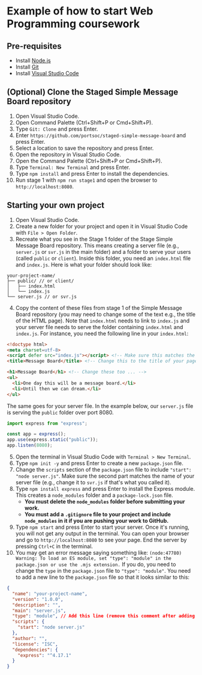 # Example of how to start Web Programming coursework

## Pre-requisites

- Install [Node.js](https://nodejs.org/en/)
- Install [Git](https://git-scm.com/)
- Install [Visual Studio Code](https://code.visualstudio.com/)

## (Optional) Clone the Staged Simple Message Board repository

1. Open Visual Studio Code.
2. Open Command Palette (Ctrl+Shift+P or Cmd+Shift+P).
3. Type `Git: Clone` and press Enter.
4. Enter `https://github.com/portsoc/staged-simple-message-board` and press Enter.
5. Select a location to save the repository and press Enter.
6. Open the repository in Visual Studio Code.
7. Open the Command Palette (Ctrl+Shift+P or Cmd+Shift+P).
8. Type `Terminal: New Terminal` and press Enter.
9. Type `npm install` and press Enter to install the dependencies.
10. Run stage 1 with `npm run stage1` and open the browser to `http://localhost:8080`.

## Starting your own project

1. Open Visual Studio Code.
2. Create a new folder for your project and open it in Visual Studio Code with `File > Open Folder`.
3. Recreate what you see in the Stage 1 folder of the Stage Simple Message Board repository. This means creating a server file (e.g., `server.js` or `svr.js` in the main folder) and a folder to serve your users (called `public` or `client`). Inside this folder, you need an `index.html` file and `index.js`. Here is what your folder should look like:
```
your-project-name/
├── public/ // or client/
│   ├── index.html
│   └── index.js
└── server.js // or svr.js
```
4. Copy the content of these files from stage 1 of the Simple Message Board repository (you may need to change some of the text e.g., the title of the HTML page). Note that `index.html` needs to link to `index.js` and your server file needs to serve the folder containing `index.html` and `index.js`. For instance, you need the following line in your `index.html`:
```html
<!doctype html>
<meta charset=utf-8>
<script defer src="index.js"></script> <!-- Make sure this matches the name of your JavaScript file in the public/client folder -->
<title>Message Board</title> <!-- Change this to the title of your page -->

<h1>Message Board</h1> <!-- Change these too ... -->
<ul>
  <li>One day this will be a message board.</li>
  <li>Until then we can dream.</li>
</ul>
```
The same goes for your server file. In the example below, our `server.js` file is serving the `public` folder over port 8080.
```javascript
import express from "express";

const app = express();
app.use(express.static("public"));
app.listen(8080);
```
5. Open the terminal in Visual Studio Code with `Terminal > New Terminal`.
6. Type `npm init -y` and press Enter to create a new `package.json` file.
7. Change the `scripts` section of the `package.json` file to include `"start": "node server.js"`. Make sure the second part matches the name of your server file (e.g., change it to `svr.js` if that's what you called it).
8. Type `npm install express` and press Enter to install the Express module. This creates a `node_modules` folder and a `package-lock.json` file.
    - **You must delete the `node_modules` folder before submitting your work.**
    - **You must add a `.gitignore` file to your project and include `node_modules` in it if you are pushing your work to GitHub.**
9. Type `npm start` and press Enter to start your server. Once it's running, you will not get any output in the terminal. You can open your browser and go to `http://localhost:8080` to see your page. End the server by pressing `Ctrl+C` in the terminal.
10. You may get an error message saying something like:
`
(node:47780) Warning: To load an ES module, set "type": "module" in the package.json or use the .mjs extension.
`
If you do, you need to change the `type` in the `package.json` file to `"type": "module"`. You need to add a new line to the `package.json` file so that it looks similar to this:
```json
{
  "name": "your-project-name",
  "version": "1.0.0",
  "description": "",
  "main": "server.js",
  "type": "module", // Add this line (remove this comment after adding it!)
  "scripts": {
    "start": "node server.js"
  },
  "author": "",
  "license": "ISC",
  "dependencies": {
    "express": "^4.17.1"
  }
}
```